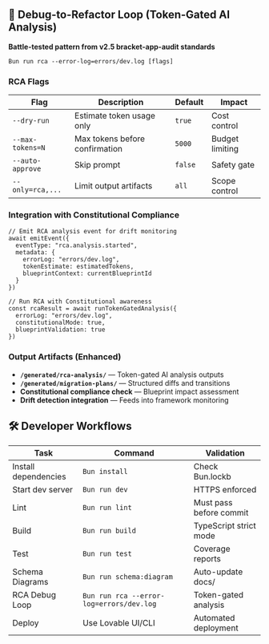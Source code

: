 <!--
@aegisFrameworkVersion: 2.5.0
@intent: Template section for agent instructions
@context: Modular content for framework instruction generation
-->

## 🔁 Debug-to-Refactor Loop (Token-Gated AI Analysis)

**Battle-tested pattern from v2.5 bracket-app-audit standards**

```
Bun run rca --error-log=errors/dev.log [flags]
```

### RCA Flags

| Flag             | Description                    | Default | Impact          |
| ---------------- | ------------------------------ | ------- | --------------- |
| `--dry-run`      | Estimate token usage only      | `true`  | Cost control    |
| `--max-tokens=N` | Max tokens before confirmation | `5000`  | Budget limiting |
| `--auto-approve` | Skip prompt                    | `false` | Safety gate     |
| `--only=rca,...` | Limit output artifacts         | `all`   | Scope control   |

### Integration with Constitutional Compliance

```
// Emit RCA analysis event for drift monitoring
await emitEvent({
  eventType: "rca.analysis.started",
  metadata: {
    errorLog: "errors/dev.log",
    tokenEstimate: estimatedTokens,
    blueprintContext: currentBlueprintId
  }
})

// Run RCA with Constitutional awareness
const rcaResult = await runTokenGatedAnalysis({
  errorLog: "errors/dev.log",
  constitutionalMode: true,
  blueprintValidation: true
})
```

### Output Artifacts (Enhanced)

- **`/generated/rca-analysis/`** — Token-gated AI analysis outputs
- **`/generated/migration-plans/`** — Structured diffs and transitions
- **Constitutional compliance check** — Blueprint impact assessment
- **Drift detection integration** — Feeds into framework monitoring

## 🛠️ Developer Workflows

| Task                 | Command                                  | Validation              |
| -------------------- | ---------------------------------------- | ----------------------- |
| Install dependencies | `Bun install`                            | Check Bun.lockb         |
| Start dev server     | `Bun run dev`                            | HTTPS enforced          |
| Lint                 | `Bun run lint`                           | Must pass before commit |
| Build                | `Bun run build`                          | TypeScript strict mode  |
| Test                 | `Bun run test`                           | Coverage reports        |
| Schema Diagrams      | `Bun run schema:diagram`                 | Auto-update docs/       |
| RCA Debug Loop       | `Bun run rca --error-log=errors/dev.log` | Token-gated analysis    |
| Deploy               | Use Lovable UI/CLI                       | Automated deployment    |
